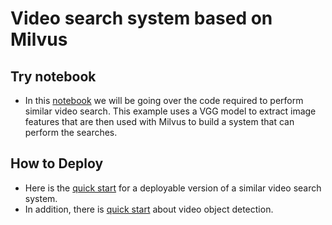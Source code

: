 # Video search system based on Milvus

## Try notebook

- In this [notebook](video_similarity_search.ipynb) we will be going over the code required to perform similar video search. This example uses a VGG model to extract image features that are then used with Milvus to build a system that can perform the searches. 

## How to Deploy

- Here is the [quick start](quick_deploy) for a deployable version of a similar video search system.
- In addition, there is [quick start](object_detection) about video object detection.
